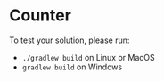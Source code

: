 # Counter

To test your solution, please run:

* `./gradlew build` on Linux or MacOS
* `gradlew build` on Windows